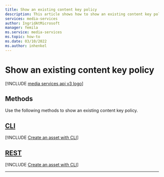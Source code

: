 ```yaml
---
title: Show an existing content key policy
description: This article shows how to show an existing content key policy.
services: media-services
author: IngridAtMicrosoft
manager: femila 
ms.service: media-services
ms.topic: how-to
ms.date: 03/10/2022
ms.author: inhenkel
---
```


# Show an existing content key policy

[!INCLUDE [media services api v3 logo](./includes/v3-hr.md)]

## Methods

Use the following methods to show an existing content key policy.

## [CLI](#tab/cli/)

[!INCLUDE [Create an asset with CLI](includes/task-show-content-key-policy-cli.md)]

## [REST](#tab/rest/)

[!INCLUDE [Create an asset with CLI](includes/task-get-content-key-policy-rest.md)]

---
